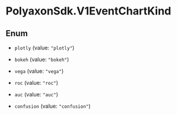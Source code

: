 # PolyaxonSdk.V1EventChartKind

## Enum


* `plotly` (value: `"plotly"`)

* `bokeh` (value: `"bokeh"`)

* `vega` (value: `"vega"`)

* `roc` (value: `"roc"`)

* `auc` (value: `"auc"`)

* `confusion` (value: `"confusion"`)


